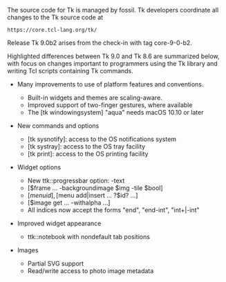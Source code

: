 
The source code for Tk is managed by fossil.  Tk developers coordinate all
changes to the Tk source code at

	https://core.tcl-lang.org/tk/

Release Tk 9.0b2 arises from the check-in with tag core-9-0-b2.

Highlighted differences between Tk 9.0 and Tk 8.6 are summarized below,
with focus on changes important to programmers using the Tk library and
writing Tcl scripts containing Tk commands.

  * Many improvements to use of platform features and conventions.
    - Built-in widgets and themes are scaling-aware.
    - Improved support of two-finger gestures, where available
    - The [tk windowingsystem] "aqua" needs macOS 10.10 or later

  * New commands and options
    - [tk sysnotify]: access to the OS notifications system
    - [tk systray]: access to the OS tray facility
    - [tk print]: access to the OS printing facility

  * Widget options
    - New ttk::progressbar option: -text
    - [$frame ... -backgroundimage $img -tile $bool]
    - [$menu id], [$menu add|insert ... ?$id? ...]
    - [$image get ... -withalpha ...]
    - All indices now accept the forms "end", "end-int", "int+|-int"

  * Improved widget appearance
    - ttk::notebook with nondefault tab positions

  * Images
    - Partial SVG support
    - Read/write access to photo image metadata

